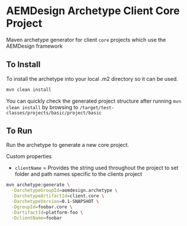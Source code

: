 
# AEMDesign Archetype Client Core Project
Maven archetype generator for client `core` projects which use the AEMDesign framework

## To Install
To install the archetype into your local .m2 directory so it can be used.
```bash
mvn clean install
```

You can quickly check the generated project structure after running `mvn clean install` by browsing to `/target/test-classes/projects/basic/project/basic`

## To Run
Run the archetype to generate a new core project.

Custom properties
 * `clientName` = Provides the string used throughout the project to set folder and path names specific to the clients project
 
```bash
mvn archetype:generate \
  -DarchetypeGroupId=aemdesign.archetype \
  -DarchetypeArtifactId=client.core \
  -DarchetypeVersion=0.1-SNAPSHOT \
  -DgroupId=foobar.core \
  -DartifactId=platform-foo \
  -DclientName=foobar
```